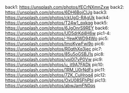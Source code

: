 back1: https://unsplash.com/photos/fECrNXmnZxw
back2: https://unsplash.com/photos/6DH6BojClJg
back3: https://unsplash.com/photos/ckUgG-RAgUk
back4: https://unsplash.com/photos/T24w1_pxkqg
back5: https://unsplash.com/photos/6JgOnrS9REY
back6: https://unsplash.com/photos/UD5drKd4H6w
pic1-4: https://unsplash.com/photos/-YewKWD94Wo
pic5: https://unsplash.com/photos/ImoKywFwi9o
pic6: https://unsplash.com/photos/R0qthXq3jec
pic7: https://unsplash.com/photos/85u5oGSBJ1s
pic8: https://unsplash.com/photos/ypi0l7vP0Vw
pic9: https://unsplash.com/photos/u_jt9A7FADk
pic10: https://unsplash.com/photos/1RM_U0rNdFs
pic11: https://unsplash.com/photos/7ZK_CuHroq4
pic12: https://unsplash.com/photos/OxU08SFhPbI
pic13: https://unsplash.com/photos/abwJamFN0qs